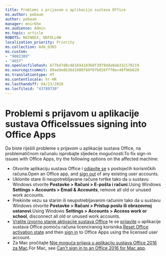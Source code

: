 ```yaml
---
title: Problemi s prijavom u aplikacije sustava Office
ms.author: pebaum
author: pebaum
manager: mnirkhe
ms.audience: Admin
ms.topic: article
ROBOTS: NOINDEX, NOFOLLOW
localization_priority: Priority
ms.collection: Adm_O365
ms.custom:
- "9002389"
- "4657"
ms.openlocfilehash: b77b47d0c48169418368f3979dde0ab332178219
ms.sourcegitcommit: 89ae9e8b36d1980f89f07b016fff0ec48f96b620
ms.translationtype: HT
ms.contentlocale: hr-HR
ms.lasthandoff: 04/23/2020
ms.locfileid: "43789730"
---
```

# <a name="issues-signing-into-office-apps"></a><span data-ttu-id="0aef2-102">Problemi s prijavom u aplikacije sustava Office</span><span class="sxs-lookup"><span data-stu-id="0aef2-102">Issues signing into Office Apps</span></span>

<span data-ttu-id="0aef2-103">Da biste riješili probleme s prijavom u aplikacije sustava Office, na problematičnom računalu isprobajte sljedeće mogućnosti:</span><span class="sxs-lookup"><span data-stu-id="0aef2-103">To fix sign-in issues with Office Apps, try the following options on the affected machine:</span></span>

- <span data-ttu-id="0aef2-104">Otvorite aplikaciju sustava Office i [odjavite se](https://go.microsoft.com/fwlink/?linkid=2114082) s postojećih korisničkih računa.</span><span class="sxs-lookup"><span data-stu-id="0aef2-104">Open an Office app, and [sign out](https://go.microsoft.com/fwlink/?linkid=2114082) of any existing user accounts.</span></span>
- <span data-ttu-id="0aef2-105">Uklonite stare ili neupotrebljavane račune tvrtke tako da u sustavu Windows otvorite **Postavke > Računi > E-pošta i računi**.</span><span class="sxs-lookup"><span data-stu-id="0aef2-105">Using Windows **Settings > Accounts > Email & Accounts**, remove all old or unused work accounts.</span></span>
- <span data-ttu-id="0aef2-106">Prekinite vezu sa starim ili neupotrebljavanim računim tako da u sustavu Windows otvorite **Postavke > Računi > Pristup poslu ili obrazovnoj ustanovi**.</span><span class="sxs-lookup"><span data-stu-id="0aef2-106">Using Windows **Settings > Accounts > Access work or school**, disconnect all old or unused work accounts.</span></span>
- <span data-ttu-id="0aef2-107">[Vratite izvorno stanje aktivacije sustava Office](https://docs.microsoft.com/office365/troubleshoot/activation/reset-office-365-proplus-activation-state) te se [prijavite](https://support.office.com/article/sign-in-to-office-b9582171-fd1f-4284-9846-bdd72bb28426) u aplikacije sustava Office pomoću računa licenciranog korisnika.</span><span class="sxs-lookup"><span data-stu-id="0aef2-107">[Reset Office activation state](https://docs.microsoft.com/office365/troubleshoot/activation/reset-office-365-proplus-activation-state) and then [sign in](https://support.office.com/article/sign-in-to-office-b9582171-fd1f-4284-9846-bdd72bb28426) to Office Apps using the licensed user account.</span></span>
- <span data-ttu-id="0aef2-108">Za Mac pročitajte [Nije moguća prijava u aplikaciju sustava Office 2016 za Mac](https://docs.microsoft.com/office365/troubleshoot/authentication/sign-in-to-office-2016-for-mac-fail).</span><span class="sxs-lookup"><span data-stu-id="0aef2-108">For Mac, see [Can't sign in to an Office 2016 for Mac app](https://docs.microsoft.com/office365/troubleshoot/authentication/sign-in-to-office-2016-for-mac-fail).</span></span>

